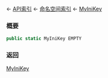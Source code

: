 ← [API索引](Api-Index) ← [命名空间索引](Namespace-Index) ← [MyIniKey](VRage.Game.ModAPI.Ingame.Utilities.MyIniKey)

### 概要

```csharp
public static MyIniKey EMPTY
```

### 返回

[MyIniKey](VRage.Game.ModAPI.Ingame.Utilities.MyIniKey)

